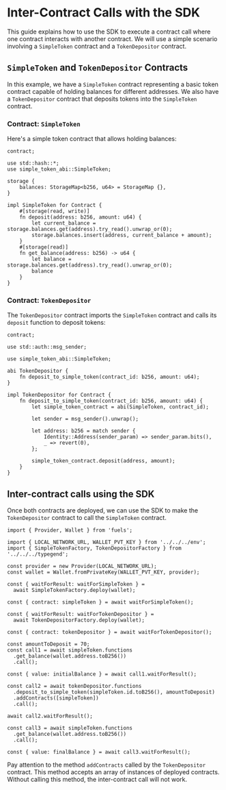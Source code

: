# Inter-Contract Calls with the SDK

This guide explains how to use the SDK to execute a contract call where one contract interacts with another contract. We will use a simple scenario involving a `SimpleToken` contract and a `TokenDepositor` contract.

## `SimpleToken` and `TokenDepositor` Contracts

In this example, we have a `SimpleToken` contract representing a basic token contract capable of holding balances for different addresses. We also have a `TokenDepositor` contract that deposits tokens into the `SimpleToken` contract.

### Contract: `SimpleToken`

Here's a simple token contract that allows holding balances:

```
contract;

use std::hash::*;
use simple_token_abi::SimpleToken;

storage {
    balances: StorageMap<b256, u64> = StorageMap {},
}

impl SimpleToken for Contract {
    #[storage(read, write)]
    fn deposit(address: b256, amount: u64) {
        let current_balance = storage.balances.get(address).try_read().unwrap_or(0);
        storage.balances.insert(address, current_balance + amount);
    }
    #[storage(read)]
    fn get_balance(address: b256) -> u64 {
        let balance = storage.balances.get(address).try_read().unwrap_or(0);
        balance
    }
}
```

### Contract: `TokenDepositor`

The `TokenDepositor` contract imports the `SimpleToken` contract and calls its `deposit` function to deposit tokens:

```
contract;

use std::auth::msg_sender;

use simple_token_abi::SimpleToken;

abi TokenDepositor {
    fn deposit_to_simple_token(contract_id: b256, amount: u64);
}

impl TokenDepositor for Contract {
    fn deposit_to_simple_token(contract_id: b256, amount: u64) {
        let simple_token_contract = abi(SimpleToken, contract_id);

        let sender = msg_sender().unwrap();

        let address: b256 = match sender {
            Identity::Address(sender_param) => sender_param.bits(),
            _ => revert(0),
        };

        simple_token_contract.deposit(address, amount);
    }
}
```

## Inter-contract calls using the SDK

Once both contracts are deployed, we can use the SDK to make the `TokenDepositor` contract to call the `SimpleToken` contract.

```
import { Provider, Wallet } from 'fuels';

import { LOCAL_NETWORK_URL, WALLET_PVT_KEY } from '../../../env';
import { SimpleTokenFactory, TokenDepositorFactory } from '../../../typegend';

const provider = new Provider(LOCAL_NETWORK_URL);
const wallet = Wallet.fromPrivateKey(WALLET_PVT_KEY, provider);

const { waitForResult: waitForSimpleToken } =
  await SimpleTokenFactory.deploy(wallet);

const { contract: simpleToken } = await waitForSimpleToken();

const { waitForResult: waitForTokenDepositor } =
  await TokenDepositorFactory.deploy(wallet);

const { contract: tokenDepositor } = await waitForTokenDepositor();

const amountToDeposit = 70;
const call1 = await simpleToken.functions
  .get_balance(wallet.address.toB256())
  .call();

const { value: initialBalance } = await call1.waitForResult();

const call2 = await tokenDepositor.functions
  .deposit_to_simple_token(simpleToken.id.toB256(), amountToDeposit)
  .addContracts([simpleToken])
  .call();

await call2.waitForResult();

const call3 = await simpleToken.functions
  .get_balance(wallet.address.toB256())
  .call();

const { value: finalBalance } = await call3.waitForResult();
```

Pay attention to the method `addContracts` called by the `TokenDepositor` contract. This method accepts an array of instances of deployed contracts. Without calling this method, the inter-contract call will not work.
